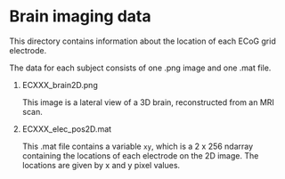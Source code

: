# Brain imaging data

This directory contains information about the location of each ECoG grid electrode.

The data for each subject consists of one .png image and one .mat file.

1. ECXXX_brain2D.png

    This image is a lateral view of a 3D brain, reconstructed from an MRI scan.

2. ECXXX_elec_pos2D.mat

    This .mat file contains a variable `xy`, which is a 2 x 256 ndarray containing the locations of each electrode on the 2D image. The locations are given by x and y pixel values.
